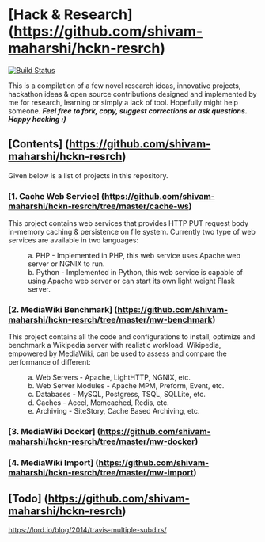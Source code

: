 # [Hack & Research] (https://github.com/shivam-maharshi/hckn-resrch)
[![Build Status](https://travis-ci.org/shivam-maharshi/algorithms.svg?branch=master)](https://travis-ci.org/shivam-maharshi/algorithms)

This is a compilation of a few novel research ideas, innovative projects, hackathon ideas & open source contributions designed and implemented by me for research, learning or simply a lack of tool. Hopefully might help someone. _**Feel free to fork, copy, suggest corrections or ask questions. Happy hacking :)**_

## [Contents] (https://github.com/shivam-maharshi/hckn-resrch)
Given below is a list of projects in this repository.

### [1. Cache Web Service] (https://github.com/shivam-maharshi/hckn-resrch/tree/master/cache-ws)
This project contains web services that provides HTTP PUT request body in-memory caching & persistence on file system. Currently two type of web services are available in two languages:
<dl>
<dd> a. PHP - Implemented in PHP, this web service uses Apache web server or NGNIX to run. </dd>
<dd> b. Python - Implemented in Python, this web service is capable of using Apache web server or can start its own light weight Flask server. </dd>
</dl>

### [2. MediaWiki Benchmark] (https://github.com/shivam-maharshi/hckn-resrch/tree/master/mw-benchmark) 
This project contains all the code and configurations to install, optimize and benchmark a Wikipedia server with realistic workload. Wikipedia, empowered by MediaWiki, can be used to assess and compare the performance of different:
<dl>
<dd> a. Web Servers - Apache, LightHTTP, NGNIX, etc. </dd>
<dd> b. Web Server Modules  - Apache MPM, Preform, Event, etc. </dd>
<dd> c. Databases - MySQL, Postgress, TSQL, SQLLite, etc. </dd>
<dd> d. Caches - Accel, Memcached, Redis, etc. </dd>
<dd> e. Archiving - SiteStory, Cache Based Archiving, etc. </dd>
</dl>

### [3. MediaWiki Docker] (https://github.com/shivam-maharshi/hckn-resrch/tree/master/mw-docker)

### [4. MediaWiki Import] (https://github.com/shivam-maharshi/hckn-resrch/tree/master/mw-import)

## [Todo] (https://github.com/shivam-maharshi/hckn-resrch)
https://lord.io/blog/2014/travis-multiple-subdirs/
